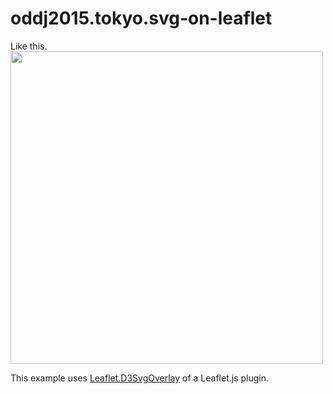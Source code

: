 # oddj2015.tokyo.svg-on-leaflet

Like this.  
<img src="https://drive.google.com/file/d/0Bwgo9IEyUrh4ako3SzlabzlGdjQ/view?usp=sharing" width="500">

This example uses [Leaflet.D3SvgOverlay](http://bl.ocks.org/xEviL/4921fff1d70f5601d159) of a Leaflet.js plugin.
